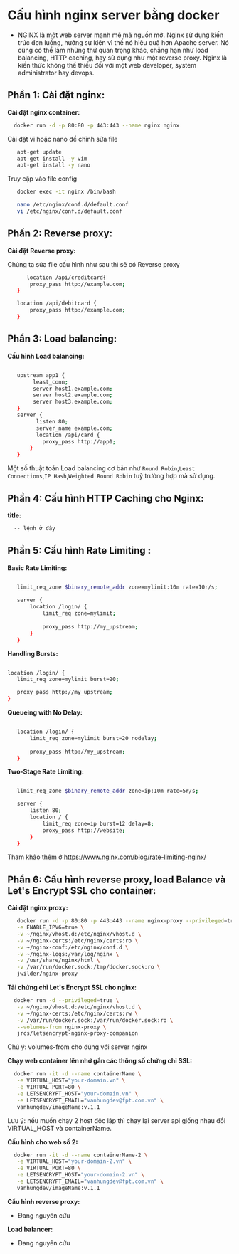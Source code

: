 # Cấu hình nginx server bằng docker
- NGINX là một web server mạnh mẽ mã nguồn mở. Nginx sử dụng kiến trúc đơn luồng, hướng sự kiện vì thế nó hiệu quả hơn Apache server. Nó cũng có thể làm những thứ quan trọng khác, chẳng hạn như load balancing, HTTP caching, hay sử dụng như một reverse proxy. Nginx là kiến thức không thể thiếu đối với một web developer, system administrator hay devops.


## Phần 1: Cài đặt nginx:  
 **Cài đặt nginx container:**  
 ```bash
   docker run -d -p 80:80 -p 443:443 --name nginx nginx

 ```

Cài đặt vi hoặc nano để chỉnh sửa file
```bash
   apt-get update
   apt-get install -y vim
   apt-get install -y nano
 ```


Truy cập vào file config
```bash
   docker exec -it nginx /bin/bash

   nano /etc/nginx/conf.d/default.conf
   vi /etc/nginx/conf.d/default.conf

 ```

## Phần 2: Reverse proxy:  
 **Cài đặt Reverse proxy:**  

Chúng ta sửa file cấu hình như sau thì sẽ có Reverse proxy
 
 ```bash
       location /api/creditcard{    
	    proxy_pass http://example.com;
	}

	location /api/debitcard {    
	    proxy_pass http://example.com;
	}
 ```
## Phần 3: Load balancing:  

 **Cấu hình Load balancing:**  
 
 ```bash

	upstream app1 {
	     least_conn;
	     server host1.example.com;    
	     server host2.example.com;    
	     server host3.example.com;
	}
	server {    
	      listen 80;    
	      server_name example.com;
	      location /api/card {       
	        proxy_pass http://app1;   
	    }
	}

 ```

Một số thuật toán Load balancing cơ bản như `Round Robin`,`Least Connections`,`IP Hash`,`Weighted Round Robin` tuỳ trường hợp mà sử dụng.  
## Phần 4: Cấu hình HTTP Caching cho Nginx:  
 **title:**  
 ```bash
   -- lệnh ở đây

 ```

## Phần 5: Cấu hình Rate Limiting :  
 **Basic Rate Limiting:**

 
 ```bash

	limit_req_zone $binary_remote_addr zone=mylimit:10m rate=10r/s;
	 
	server {
	    location /login/ {
	        limit_req zone=mylimit;
	        
	        proxy_pass http://my_upstream;
	    }
	}

 ```

 **Handling Bursts:**

 
 ```bash

location /login/ {
    limit_req zone=mylimit burst=20;
 
    proxy_pass http://my_upstream;
}
 ```

 **Queueing with No Delay:**

 
 ```bash

	location /login/ {
	    limit_req zone=mylimit burst=20 nodelay;
	 
	    proxy_pass http://my_upstream;
	}

 ```

 **Two-Stage Rate Limiting:**

 
 ```bash

	limit_req_zone $binary_remote_addr zone=ip:10m rate=5r/s;

	server {
	    listen 80;
	    location / {
	        limit_req zone=ip burst=12 delay=8;
	        proxy_pass http://website;
	    }
	}


 ```

Tham khảo thêm ở https://www.nginx.com/blog/rate-limiting-nginx/

## Phần 6: Cấu hình reverse proxy, load Balance và Let's Encrypt SSL cho container:  
 **Cài đặt nginx proxy:**  

 ```bash
    docker run -d -p 80:80 -p 443:443 --name nginx-proxy --privileged=true \
	-e ENABLE_IPV6=true \
	-v ~/nginx/vhost.d:/etc/nginx/vhost.d \
	-v ~/nginx-certs:/etc/nginx/certs:ro \
	-v ~/nginx-conf:/etc/nginx/conf.d \
	-v ~/nginx-logs:/var/log/nginx \
	-v /usr/share/nginx/html \
	-v /var/run/docker.sock:/tmp/docker.sock:ro \
	jwilder/nginx-proxy
 ```
 **Tải chứng chỉ Let's Encrypt SSL cho nginx:**  
  

 ```bash
   docker run -d --privileged=true \
	-v ~/nginx/vhost.d:/etc/nginx/vhost.d \
	-v ~/nginx-certs:/etc/nginx/certs:rw \
	-v /var/run/docker.sock:/var/run/docker.sock:ro \
	--volumes-from nginx-proxy \
	jrcs/letsencrypt-nginx-proxy-companion
 ```
Chú ý: volumes-from cho đúng với server nginx

**Chạy web container lên nhớ gắn các thông số chứng chỉ SSL:**  
 ```bash
   docker run -it -d --name containerName \
	-e VIRTUAL_HOST="your-domain.vn" \
	-e VIRTUAL_PORT=80 \
	-e LETSENCRYPT_HOST="your-domain.vn" \
	-e LETSENCRYPT_EMAIL="vanhungdev@fpt.com.vn" \
	vanhungdev/imageName:v.1.1

 ```

Lưu ý: nếu muốn chạy 2 host độc lập thì chạy lại server api giống nhau đổi VIRTUAL_HOST và containerName.

**Cấu hình cho web số 2:**  

 ```bash
   docker run -it -d --name containerName-2 \
	-e VIRTUAL_HOST="your-domain-2.vn" \
	-e VIRTUAL_PORT=80 \
	-e LETSENCRYPT_HOST="your-domain-2.vn" \
	-e LETSENCRYPT_EMAIL="vanhungdev@fpt.com.vn" \
	vanhungdev/imageName:v.1.1

 ```

**Cấu hình reverse proxy:**  
- Đang nguyên cứu

**Load balancer:**  
- Đang nguyên cứu
